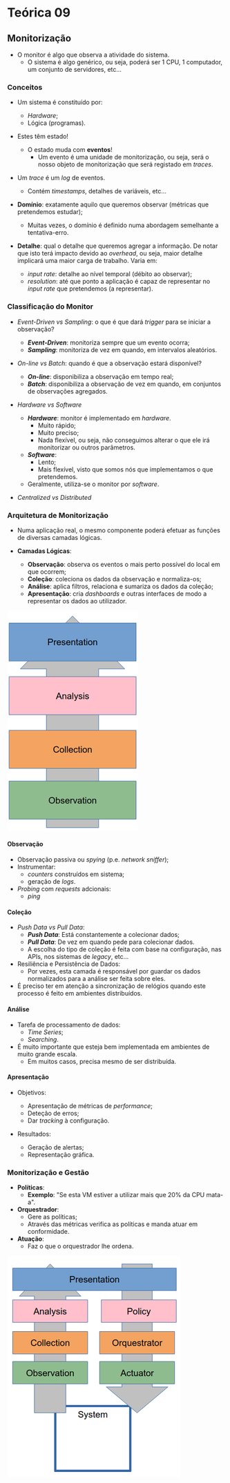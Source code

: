 # Teórica 09

## Monitorização

- O monitor é algo que observa a atividade do sistema.
  - O sistema é algo genérico, ou seja, poderá ser 1 CPU, 1 computador, um conjunto de servidores, etc...

### Conceitos

- Um sistema é constituído por:
    - *Hardware*;
    - Lógica (programas).
- Estes têm estado!
  - O estado muda com **eventos**!
    - Um evento é uma unidade de monitorização, ou seja, será o nosso objeto de monitorização que será registado em *traces*.
- Um *trace* é um *log* de eventos.
  - Contém *timestamps*, detalhes de variáveis, etc...

- **Domínio**: exatamente aquilo que queremos observar (métricas que pretendemos estudar);
  - Muitas vezes, o domínio é definido numa abordagem semelhante a tentativa-erro.
- **Detalhe**: qual o detalhe que queremos agregar a informação. De notar que isto terá impacto devido ao *overhead*, ou seja, maior detalhe implicará uma maior carga de trabalho. Varia em:
  - *input rate*: detalhe ao nível temporal (débito ao observar);
  - *resolution*: até que ponto a aplicação é capaz de representar no *input rate* que pretendemos (a representar).

### Classificação do Monitor

- *Event-Driven vs Sampling*: o que é que dará *trigger* para se iniciar a observação?
  - ***Event-Driven***: monitoriza sempre que um evento ocorra;
  - ***Sampling***: monitoriza de vez em quando, em intervalos aleatórios.

- *On-line vs Batch*: quando é que a observação estará disponível?
  - ***On-line***: disponibiliza a observação em tempo real;
  - ***Batch***: disponibiliza a observação de vez em quando, em conjuntos de observações agregados.

- *Hardware vs Software*
  - ***Hardware***: monitor é implementado em *hardware*.
    - Muito rápido;
    - Muito preciso;
    - Nada flexível, ou seja, não conseguimos alterar o que ele irá monitorizar ou outros parâmetros.
  - ***Software***:
    - Lento;
    - Mais flexível, visto que somos nós que implementamos o que pretendemos.
  - Geralmente, utiliza-se o monitor por *software*.

- *Centralized vs Distributed*

### Arquitetura de Monitorização

- Numa aplicação real, o mesmo componente poderá efetuar as funções de diversas camadas lógicas.

- **Camadas Lógicas**:
  - **Observação**: observa os eventos o mais perto possível do local em que ocorrem;
  - **Coleção**: coleciona os dados da observação e normaliza-os;
  - **Análise**: aplica filtros, relaciona e sumariza os dados da coleção;
  - **Apresentação**: cria *dashboards* e outras interfaces de modo a representar os dados ao utilizador.

![image Arquitetura de Monitorização](images/arquitetura_monitor.png)

#### Observação

- Observação passiva ou *spying* (p.e. *network sniffer*);
- Instrumentar:
  - *counters* construídos em sistema;
  - geração de *logs*.
- *Probing* com *requests* adcionais:
  - *ping*

#### Coleção

- *Push Data vs Pull Data*:
  - ***Push Data***: Está constantemente a colecionar dados;
  - ***Pull Data***: De vez em quando pede para colecionar dados.
  - A escolha do tipo de coleção é feita com base na configuração, nas APIs, nos sistemas de *legacy*, etc...
- Resiliência e Persistência de Dados:
  - Por vezes, esta camada é responsável por guardar os dados normalizados para a análise ser feita sobre eles.
- É preciso ter em atenção a sincronização de relógios quando este processo é feito em ambientes distribuídos.

#### Análise

- Tarefa de processamento de dados:
  - *Time Series*;
  - *Searching*.
- É muito importante que esteja bem implementada em ambientes de muito grande escala.
  - Em muitos casos, precisa mesmo de ser distribuída.

#### Apresentação

- Objetivos:
  - Apresentação de métricas de *performance*;
  - Deteção de erros;
  - Dar *tracking* à configuração.

- Resultados:
  - Geração de alertas;
  - Representação gráfica.

### Monitorização e Gestão

- **Políticas**:
  - **Exemplo**: "Se esta VM estiver a utilizar mais que 20% da CPU mata-a".
- **Orquestrador**:
  - Gere as políticas;
  - Através das métricas verifica as políticas e manda atuar em conformidade.
- **Atuação**:
  - Faz o que o orquestrador lhe ordena.

![image Monitorização e Gestão](images/monit_gest.png)
